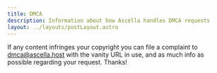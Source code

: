 ```yaml
---
title: DMCA
description: Information about how Ascella handles DMCA requests
layout: ../layouts/postLayout.astro
---
```



If any content infringes your copyright you can file a complaint to dmca@ascella.host with the vanity URL in use, and as much info as possible regarding your request. Thanks!